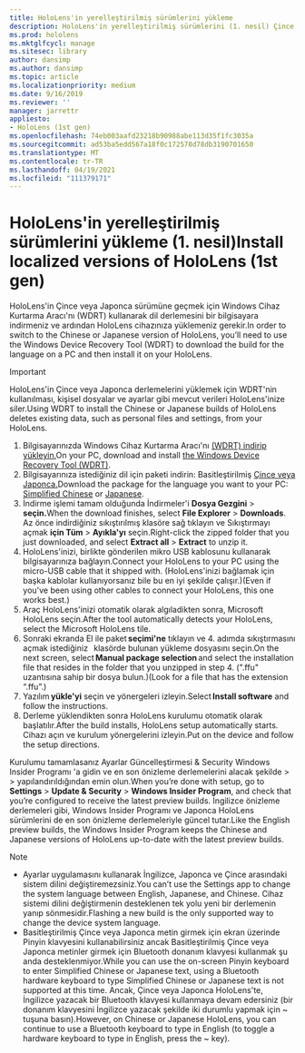 ```yaml
---
title: HoloLens'in yerelleştirilmiş sürümlerini yükleme
description: HoloLens'in yerelleştirilmiş sürümlerini (1. nesil) Çince ve Japonca sürümler de dahil olmak üzere yükleme hakkında bilgi.
ms.prod: hololens
ms.mktglfcycl: manage
ms.sitesec: library
author: dansimp
ms.author: dansimp
ms.topic: article
ms.localizationpriority: medium
ms.date: 9/16/2019
ms.reviewer: ''
manager: jarrettr
appliesto:
- HoloLens (1st gen)
ms.openlocfilehash: 74eb003aafd23218b90988abe113d35f1fc3035a
ms.sourcegitcommit: ad53ba5edd567a18f0c172578d78db3190701650
ms.translationtype: MT
ms.contentlocale: tr-TR
ms.lasthandoff: 04/19/2021
ms.locfileid: "111379171"
---
```

# <a name="install-localized-versions-of-hololens-1st-gen"></a><span data-ttu-id="7895d-103">HoloLens'in yerelleştirilmiş sürümlerini yükleme (1. nesil)</span><span class="sxs-lookup"><span data-stu-id="7895d-103">Install localized versions of HoloLens (1st gen)</span></span>

<span data-ttu-id="7895d-104">HoloLens'in Çince veya Japonca sürümüne geçmek için Windows Cihaz Kurtarma Aracı'nı (WDRT) kullanarak dil derlemesini bir bilgisayara indirmeniz ve ardından HoloLens cihazınıza yüklemeniz gerekir.</span><span class="sxs-lookup"><span data-stu-id="7895d-104">In order to switch to the Chinese or Japanese version of HoloLens, you’ll need to use the Windows Device Recovery Tool (WDRT) to download the build for the language on a PC and then install it on your HoloLens.</span></span>

> [!IMPORTANT]
> <span data-ttu-id="7895d-105">HoloLens'in Çince veya Japonca derlemelerini yüklemek için WDRT'nin kullanılması, kişisel dosyalar ve ayarlar gibi mevcut verileri HoloLens'inize siler.</span><span class="sxs-lookup"><span data-stu-id="7895d-105">Using WDRT to install the Chinese or Japanese builds of HoloLens deletes existing data, such as personal files and settings, from your HoloLens.</span></span> 

1. <span data-ttu-id="7895d-106">Bilgisayarınızda Windows Cihaz Kurtarma Aracı'nı [(WDRT) indirip yükleyin.](https://support.microsoft.com/help/12379)</span><span class="sxs-lookup"><span data-stu-id="7895d-106">On your PC, download and install [the Windows Device Recovery Tool (WDRT)](https://support.microsoft.com/help/12379).</span></span>
1. <span data-ttu-id="7895d-107">Bilgisayarınıza istediğiniz dil için paketi indirin: Basitleştirilmiş [Çince veya](https://aka.ms/hololensdownload-ch) [Japonca.](https://aka.ms/hololensdownload-jp)</span><span class="sxs-lookup"><span data-stu-id="7895d-107">Download the package for the language you want to your PC:  [Simplified Chinese](https://aka.ms/hololensdownload-ch) or [Japanese](https://aka.ms/hololensdownload-jp).</span></span>
1. <span data-ttu-id="7895d-108">İndirme işlemi tamam olduğunda İndirmeler'i **Dosya Gezgini**  >  **seçin.**</span><span class="sxs-lookup"><span data-stu-id="7895d-108">When the download finishes, select **File Explorer** > **Downloads**.</span></span> <span data-ttu-id="7895d-109">Az önce indirdiğiniz sıkıştırılmış klasöre sağ tıklayın ve Sıkıştırmayı açmak **için Tüm**  >  **Ayıkla'yı** seçin.</span><span class="sxs-lookup"><span data-stu-id="7895d-109">Right-click the zipped folder that you just downloaded, and select **Extract all** > **Extract** to unzip it.</span></span>
1. <span data-ttu-id="7895d-110">HoloLens'inizi, birlikte gönderilen mikro USB kablosunu kullanarak bilgisayarınıza bağlayın.</span><span class="sxs-lookup"><span data-stu-id="7895d-110">Connect your HoloLens to your PC using the micro-USB cable that it shipped with.</span></span> <span data-ttu-id="7895d-111">(HoloLens'inizi bağlamak için başka kablolar kullanıyorsanız bile bu en iyi şekilde çalışır.)</span><span class="sxs-lookup"><span data-stu-id="7895d-111">(Even if you've been using other cables to connect your HoloLens, this one works best.)</span></span>
1. <span data-ttu-id="7895d-112">Araç HoloLens'inizi otomatik olarak algıladikten sonra, Microsoft HoloLens seçin.</span><span class="sxs-lookup"><span data-stu-id="7895d-112">After the tool automatically detects your HoloLens, select the Microsoft HoloLens tile.</span></span>
1. <span data-ttu-id="7895d-113">Sonraki ekranda El ile paket **seçimi'ne** tıklayın ve 4. adımda sıkıştırmasını açmak istediğiniz   klasörde bulunan yükleme dosyasını seçin.</span><span class="sxs-lookup"><span data-stu-id="7895d-113">On the next screen, select **Manual package selection** and select the installation file that resides in the folder that you unzipped in step 4.</span></span> <span data-ttu-id="7895d-114">(".ffu" uzantısına sahip bir dosya bulun.)</span><span class="sxs-lookup"><span data-stu-id="7895d-114">(Look for a file that has the extension “.ffu”.)</span></span> 
1. <span data-ttu-id="7895d-115">Yazılım **yükle'yi** seçin ve yönergeleri izleyin.</span><span class="sxs-lookup"><span data-stu-id="7895d-115">Select **Install software** and follow the instructions.</span></span> 
1. <span data-ttu-id="7895d-116">Derleme yüklendikten sonra HoloLens kurulumu otomatik olarak başlatılır.</span><span class="sxs-lookup"><span data-stu-id="7895d-116">After the build installs, HoloLens setup automatically starts.</span></span> <span data-ttu-id="7895d-117">Cihazı açın ve kurulum yönergelerini izleyin.</span><span class="sxs-lookup"><span data-stu-id="7895d-117">Put on the device and follow the setup directions.</span></span> 

<span data-ttu-id="7895d-118">Kurulumu tamamlasanız Ayarlar Güncelleştirmesi & Security Windows Insider Programı 'a gidin ve en son önizleme derlemelerini alacak şekilde  >    >  yapılandırıldığından emin olun.</span><span class="sxs-lookup"><span data-stu-id="7895d-118">When you’re done with setup, go to **Settings** > **Update & Security** > **Windows Insider Program**, and check that you’re configured to receive the latest preview builds.</span></span> <span data-ttu-id="7895d-119">İngilizce önizleme derlemeleri gibi, Windows Insider Programı ve Japonca HoloLens sürümlerini de en son önizleme derlemeleriyle güncel tutar.</span><span class="sxs-lookup"><span data-stu-id="7895d-119">Like the English preview builds, the Windows Insider Program keeps the Chinese and Japanese versions of HoloLens up-to-date with the latest preview builds.</span></span>

> [!NOTE]
>  
> - <span data-ttu-id="7895d-120">Ayarlar uygulamasını kullanarak İngilizce, Japonca ve Çince arasındaki sistem dilini değiştiremezsiniz.</span><span class="sxs-lookup"><span data-stu-id="7895d-120">You can’t use the Settings app to change the system language between English, Japanese, and Chinese.</span></span> <span data-ttu-id="7895d-121">Cihaz sistemi dilini değiştirmenin desteklenen tek yolu yeni bir derlemenin yanıp sönmesidir.</span><span class="sxs-lookup"><span data-stu-id="7895d-121">Flashing a new build is the only supported way to change the device system language.</span></span>
> - <span data-ttu-id="7895d-122">Basitleştirilmiş Çince veya Japonca metin girmek için ekran üzerinde Pinyin klavyesini kullanabilirsiniz ancak Basitleştirilmiş Çince veya Japonca metinler girmek için Bluetooth donanım klavyesi kullanmak şu anda desteklenmiyor.</span><span class="sxs-lookup"><span data-stu-id="7895d-122">While you can use the on-screen Pinyin keyboard to enter Simplified Chinese or Japanese text, using a Bluetooth hardware keyboard to type Simplified Chinese or Japanese text is not supported at this time.</span></span>  <span data-ttu-id="7895d-123">Ancak, Çince veya Japonca HoloLens'te, İngilizce yazacak bir Bluetooth klavyesi kullanmaya devam edersiniz (bir donanım klavyesini İngilizce yazacak şekilde iki durumlu yapmak için ~ tuşuna basın).</span><span class="sxs-lookup"><span data-stu-id="7895d-123">However, on Chinese or Japanese HoloLens, you can continue to use a Bluetooth keyboard to type in English (to toggle a hardware keyboard to type in English, press the ~ key).</span></span>
